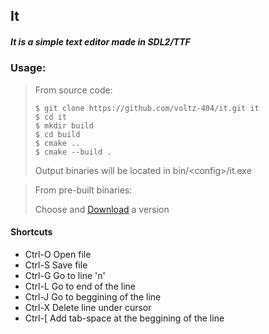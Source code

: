 ## It
##### It is a simple text editor made in SDL2/TTF
### Usage:
>From source code:
>```
>$ git clone https://github.com/voltz-404/it.git it
>$ cd it
>$ mkdir build
>$ cd build
>$ cmake ..
>$ cmake --build .
>```
>Output binaries will be located in bin/\<config\>/it.exe

>From pre-built binaries:
>
>Choose and [Download](https://github.com/voltz-404/it/releases) a version

#### Shortcuts
* Ctrl-O Open file
* Ctrl-S Save file
* Ctrl-G Go to line 'n'
* Ctrl-L Go to end of the line
* Ctrl-J Go to beggining of the line
* Ctrl-X Delete line under cursor
* Ctrl-[ Add tab-space at the beggining of the line

